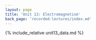 ```yaml
---
layout: page
title: 'Unit 13: Electromagnetism'
back_page: 'recorded-lectures/index.md'
---
```


{% include_relative unit13_data.md %}